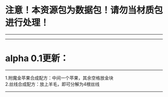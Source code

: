 # 注意！本资源包为数据包！请勿当材质包进行处理！
***

***

# alpha 0.1更新：

***
1.附魔金苹果合成配方：中间一个苹果，其余空格放金块\
2.丝线合成配方：放上羊毛，即可分解为4根丝线
***
